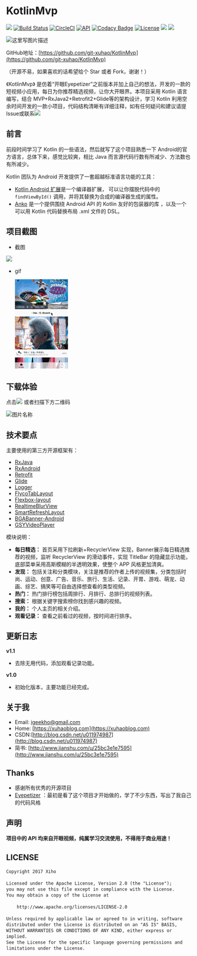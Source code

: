 # KotlinMvp

[![](https://jitpack.io/v/git-xuhao/KotlinMvp.svg)](https://jitpack.io/#git-xuhao/KotlinMvp)
[![Build Status](https://travis-ci.org/git-xuhao/KotlinMvp.svg?branch=master)](https://travis-ci.org/git-xuhao/KotlinMvp)
[![CircleCI](https://circleci.com/gh/git-xuhao/KotlinMvp/tree/master.svg?style=svg)](https://circleci.com/gh/git-xuhao/KotlinMvp/tree/master)
[![API](https://img.shields.io/badge/API-19%2B-brightgreen.svg?style=flat)](https://android-arsenal.com/api?level=19)
[![Codacy Badge](https://api.codacy.com/project/badge/Grade/0ee634e0cc3042f8a98e33d6135f39a6)](https://www.codacy.com/app/git-xuhao/KotlinMvp?utm_source=github.com&amp;utm_medium=referral&amp;utm_content=git-xuhao/KotlinMvp&amp;utm_campaign=Badge_Grade)
[![License](https://img.shields.io/badge/License-Apache%202.0-blue.svg)](https://opensource.org/licenses/Apache-2.0)
[![](https://img.shields.io/badge/Author-xuhao-red.svg)](http://xuhaoblog.com)
[![](https://img.shields.io/badge/QQ-504105930-blue.svg)](http://xuhaoblog.com)

![这里写图片描述](http://oyp2zrwnm.bkt.clouddn.com/ic_launcher.png)

GitHub地址：[https://github.com/git-xuhao/KotlinMvp](https://github.com/git-xuhao/KotlinMvp)

（开源不易，如果喜欢的话希望给个 Star 或者 Fork，谢谢！）

《KotlinMvp》 是仿着“开眼Eyepetizer”之前版本并加上自己的想法，开发的一款的短视频小应用，每日为你推荐精选视频，让你大开眼界。本项目采用 Kotlin 语言编写，结合 MVP+RxJava2+Retrofit2+Glide等的架构设计，学习 Kotlin 利用空余时间开发的一款小项目，代码结构清晰有详细注释，如有任何疑问和建议请提 Issue或联系[![](https://img.shields.io/badge/Gmail:-igeekho@gmail.com-blue.svg)]()



## 前言

前段时间学习了 Kotlin 的一些语法，然后就写了这个项目熟悉一下 Android的官方语言，总体下来，感觉比较爽，相比 Java 而言源代码行数有所减少、方法数也有所减少。

Kotlin 团队为 Android 开发提供了一套超越标准语言功能的工具：

- [Kotlin Android 扩展](https://www.kotlincn.net/docs/tutorials/android-plugin.html)是一个编译器扩展， 可以让你摆脱代码中的 `findViewById()` 调用，并将其替换为合成的编译器生成的属性。
- [Anko](http://github.com/kotlin/anko) 是一个提供围绕 Android API 的 Kotlin 友好的包装器的库 ，以及一个可以用 Kotlin 代码替换布局 .xml 文件的 DSL。

## 项目截图

- 截图

![](http://oyp2zrwnm.bkt.clouddn.com/pt2017_12_09_10_27_10.jpg)

- gif

   <img src="/screenshot/kotlin-mvp-1.gif" style="width: 30%;">


## 下载体验

点击[![](https://img.shields.io/badge/Download-apk-green.svg)](https://fir.im/kotlinmvp) 或者扫描下方二维码

<img src="http://oyp2zrwnm.bkt.clouddn.com/QR-code-kotlin-mvp.png" width = "250" height = "250" alt="图片名称" align=center />



## 技术要点
主要使用的第三方开源框架有：

 - [RxJava](https://github.com/ReactiveX/RxJava)
 - [RxAndroid](https://github.com/ReactiveX/RxAndroid)
 - [Retrofit](https://github.com/square/retrofit)
 - [Glide](https://github.com/bumptech/glide)
 - [Logger](https://github.com/orhanobut/logger)
 - [FlycoTabLayout](https://github.com/H07000223/FlycoTabLayout)
 - [Flexbox-layout](https://github.com/google/flexbox-layout)
 - [RealtimeBlurView](https://github.com/mmin18/RealtimeBlurView)
 - [SmartRefreshLayout](https://github.com/scwang90/SmartRefreshLayout)
 - [BGABanner-Android](https://github.com/bingoogolapple/BGABanner-Android)
 - [GSYVideoPlayer](https://github.com/CarGuo/GSYVideoPlayer)

模块说明：

 - **每日精选：** 首页采用下拉刷新+RecyclerView 实现，Banner展示每日精选推荐的视频，监听 RecyclerView 的滑动事件，实现 TitleBar 的隐藏显示功能，底部菜单采用高斯模糊的半透明效果，使整个 APP 风格更加清爽。
 - **发现：** 包括关注和分类模块，关注是推荐的作者上传的视频集，分类包括时尚、运动、创意、广告、音乐、旅行、生活、记录、开胃、游戏、萌宠、动画、综艺、搞笑等可自由选择想查看的类型视频。
 - **热门：** 热门排行榜包括周排行、月排行、总排行的视频列表。
 - **搜索：** 根据关键字搜索榜你找到感兴趣的视频。
 - **我的：** 个人主页的相关介绍。
 - **观看记录：** 查看之前看过的视频，按时间进行排序。

## 更新日志

**v1.1**

 - 去除无用代码，添加观看记录功能。

**v1.0**

 - 初始化版本，主要功能已经完成。

## 关于我

 - Email: igeekho@gmail.com
 - Home: [https://xuhaoblog.com](https://xuhaoblog.com)
 - CSDN:[http://blog.csdn.net/u011974987](http://blog.csdn.net/u011974987)
 - 简书: [http://www.jianshu.com/u/25bc3e1e7595](http://www.jianshu.com/u/25bc3e1e7595)

## Thanks

- 感谢所有优秀的开源项目
- [Eyepetizer](https://github.com/kaikaixue/Eyepetizer) ：最初是看了这个项目才开始做的，学了不少东西，写出了我自己的代码风格

## 声明
**项目中的 API 均来自开眼视频，纯属学习交流使用，不得用于商业用途！**

## LICENSE

```
Copyright 2017 Xiho

Licensed under the Apache License, Version 2.0 (the "License");
you may not use this file except in compliance with the License.
You may obtain a copy of the License at

    http://www.apache.org/licenses/LICENSE-2.0

Unless required by applicable law or agreed to in writing, software
distributed under the License is distributed on an "AS IS" BASIS,
WITHOUT WARRANTIES OR CONDITIONS OF ANY KIND, either express or implied.
See the License for the specific language governing permissions and
limitations under the License.
```

